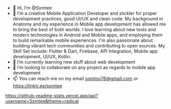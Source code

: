 - 👋 Hi, I’m @Sxmtee
- 👀 I’m a creative Mobile Application Developer and stickler for proper development practices, good UI/UX and clean code. My background in Anatomy and my experience in Mobile app development has allowed me to bring the best of both worlds. I love learning about new tools and modern technologies in Android and Mobile apps, and employing them to build remarkable mobile experiences. I'm also passionate about building vibrant tech communities and contributing to open sources. My Skill Set include: Flutter & Dart, Firebase, API Integration, Mobile app development, UI/UX, Kotlin.
- 🌱 I’m currently learning new stuff about web development
- 💞️ I’m looking to collaborate on any project as regards to mobile app development
- 📫 You can reach me on my email somtoo76@gmail.com or https://linktr.ee/somtee

https://github-readme-stats.vercel.app/api?username=Sxmtee&theme=radical
